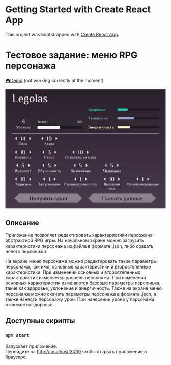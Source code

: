 # Getting Started with Create React App

This project was bootstrapped with [Create React App](https://github.com/facebook/create-react-app).

# Тестовое задание: меню RPG персонажа

[🎮Demo](http://bigfatpartyguy.github.io/rpg-character-menu) (not working correctly at the moment)

![screenshot](banner.jpg)

## Описание

Приложение позволяет редактировать характеристики персожана абстрактной RPG игры.
На начальном экране можно загрузить характеристики персонажа из файла в формате .json, либо создать нового персонажа.

На экране меню персонажа можно редактировать такие параметры персонажа, как имя, основные характеристики и второстепенные характеристики. При изменении основных и второстепенных характеристик изменяется уровень персонажа. При изменении основных характеристик изменяются базовые параметры персонажа, такие как здоровье, уклонение и энергичность.
Также на экране меню персонажа можно скачать параметры персонажа в формате .json, а также нанести персонажу урон. При нанесении урона у персонажа отнимается здоровье.

## Доступные скрипты

### `npm start`

Запускает приложение.<br />
Перейдите на [http://localhost:3000](http://localhost:3000) чтобы открыть приложение в браузере.
